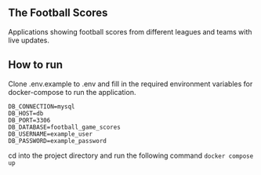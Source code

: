 
## The Football Scores

Applications showing football scores from different leagues and teams with live updates.

## How to run 
Clone .env.example to .env and fill in the required environment variables for docker-compose to run the application.
```angular2html
DB_CONNECTION=mysql
DB_HOST=db
DB_PORT=3306
DB_DATABASE=football_game_scores
DB_USERNAME=example_user
DB_PASSWORD=example_password
```
cd into the project directory and run the following command
```docker compose up```

